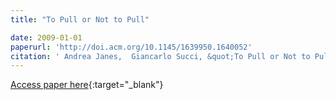 ```yaml
---
title: "To Pull or Not to Pull"

date: 2009-01-01
paperurl: 'http://doi.acm.org/10.1145/1639950.1640052'
citation: ' Andrea Janes,  Giancarlo Succi, &quot;To Pull or Not to Pull.&quot;, 2009.'
---
```

[Access paper here](http://doi.acm.org/10.1145/1639950.1640052){:target="_blank"}
